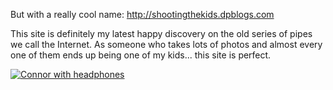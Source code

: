 But with a really cool name: <http://shootingthekids.dpblogs.com>

This site is definitely my latest happy discovery on the old series of pipes we call the Internet. As someone who takes lots of photos and almost every one of them ends up being one of my kids... this site is perfect.

[<img alt="Connor with headphones" src="http://static.flickr.com/78/205494119_ec5e61d4cc_m.jpg" border="0" />](http://www.flickr.com/photos/11836230@N00/205494119/)